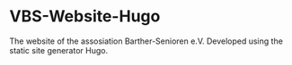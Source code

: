 # VBS-Website-Hugo

The website of the assosiation Barther-Senioren e.V. Developed using the static site generator Hugo. 
